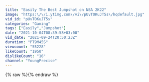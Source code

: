```yaml
---
title: "Easily The Best Jumpshot on NBA 2K22"
image: "https:\/\/i.ytimg.com\/vi\/pUvTOKuJT5s\/hqdefault.jpg"
vid_id: "pUvTOKuJT5s"
categories: "Gaming"
tags: ["Easily","Jumpshot"]
date: "2021-10-04T08:39:58+03:00"
vid_date: "2021-09-24T20:50:23Z"
duration: "PT9M45S"
viewcount: "55228"
likeCount: "1950"
dislikeCount: "16"
channel: "YoungPrecise"
---
```

{% raw %}{% endraw %}
